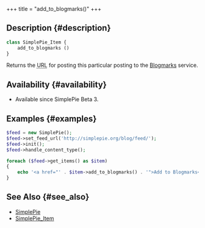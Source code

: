 +++
title = "add_to_blogmarks()"
+++

## Description {#description}

```php
class SimplePie_Item {
    add_to_blogmarks ()
}
```

Returns the <abbr title="Uniform Resource Locator">URL</abbr> for posting this particular posting to the [Blogmarks](http://blogmarks.net/) service.

## Availability {#availability}

- Available since SimplePie Beta 3.

## Examples {#examples}

```php
$feed = new SimplePie();
$feed->set_feed_url('http://simplepie.org/blog/feed/');
$feed->init();
$feed->handle_content_type();

foreach ($feed->get_items() as $item)
{
    echo '<a href="' . $item->add_to_blogmarks() . '">Add to Blogmarks</a>';
}
```

## See Also {#see_also}

- [SimplePie](@/wiki/reference/simplepie/_index.md)
- [SimplePie_Item](@/wiki/reference/simplepie_item/_index.md)
